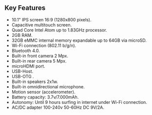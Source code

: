 ## Key Features

* 10.1" IPS screen 16:9 (1280x800 pixels).
* Capacitive multitouch screen.
* Quad Core Intel Atom up to 1.83GHz processor.
* 2GB RAM.
* 32GB eMMC internal memory expandable up to 64GB via microSD.
* Wi-Fi connection (802.11 b/g/n).
* Bluetooth 4.0.
* Built-in front camera 2 Mpx.
* Built-in rear camera 5 Mpx.
* microHDMI port.
* USB-Host.
* USB-OTG .
* Built-in speakers 2x1w.
* Built-in omnidirectional microphone.
* Motion sensor (accelerometer).
* Battery capacity: 3.7v/7.000mAh.
* Autonomy: Until 9 hours surfing in internet under Wi-Fi connection.
* AC/DC adapter 100-240v 50-60Hz DC 9V/2A.
